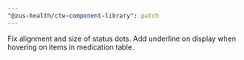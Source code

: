 ```yaml
---
"@zus-health/ctw-component-library": patch
---
```


Fix alignment and size of status dots. Add underline on display when hovering on items in medication table.
